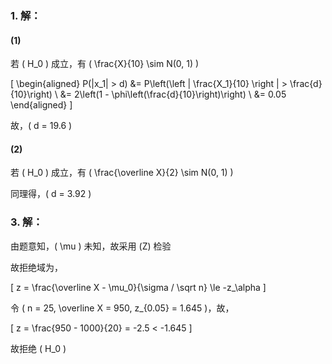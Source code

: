 ### 1. 解：

#### (1)

若 \( H_0 \) 成立，有 \( \frac{X}{10} \sim N(0, 1) \)

\[
\begin{aligned}
    P(|x_1| > d) &= P\left(\left | \frac{X_1}{10} \right | > \frac{d}{10}\right) \\
    &= 2\left(1 - \phi\left(\frac{d}{10}\right)\right) \\
    &= 0.05
\end{aligned}
\]

故，\( d = 19.6 \)

#### (2)

若 \( H_0 \) 成立，有 \( \frac{\overline X}{2} \sim N(0, 1) \)

同理得，\( d = 3.92 \)

### 3. 解：

由题意知，\( \mu \) 未知，故采用 \(Z\) 检验

故拒绝域为，

\[
    z = \frac{\overline X - \mu_0}{\sigma / \sqrt n} \le -z_\alpha
\]

令 \( n = 25, \overline X = 950, z_{0.05} = 1.645 \)，故，

\[
    z = \frac{950 - 1000}{20} = -2.5 < -1.645
\]

故拒绝 \( H_0 \)